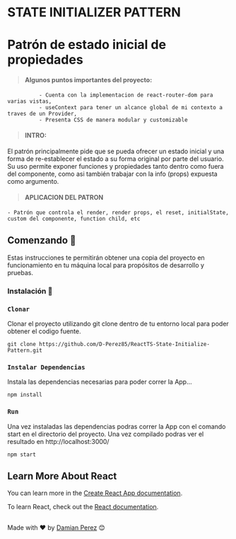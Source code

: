 # STATE INITIALIZER PATTERN 
# Patrón de estado inicial de propiedades


>#### Algunos puntos importantes del proyecto: 
              - Cuenta con la implementacion de react-router-dom para varias vistas, 
              - useContext para tener un alcance global de mi contexto a traves de un Provider, 
              - Presenta CSS de manera modular y customizable
               
              
>#### INTRO: 
El patrón principalmente pide que se pueda ofrecer un estado inicial y una forma de re-establecer el estado a su forma original por parte del usuario.
Su uso permite exponer funciones y propiedades tanto dentro como fuera del componente, como asi también trabajar con la info (props) expuesta como argumento.  


	
>#### APLICACION DEL PATRON
	- Patrón que controla el render, render props, el reset, initialState, custom del componente, function child, etc

            

## Comenzando 🚀

Estas instrucciones te permitirán obtener una copia del proyecto en funcionamiento en tu máquina local para propósitos de desarrollo y pruebas.


### Instalación 🔧

### `Clonar` 
Clonar el proyecto utilizando git clone  dentro de tu entorno local para poder obtener el codigo fuente. 
```
git clone https://github.com/D-Perez85/ReactTS-State-Initialize-Pattern.git

```
### `Instalar Dependencias`
Instala las dependencias necesarias para poder correr la App...
```
npm install
```
### `Run`
Una vez instaladas las dependencias podras correr la App con el comando start en el directorio del proyecto. 
Una vez compilado podras ver el resultado en http://localhost:3000/
```
npm start
```

## Learn More About React

You can learn more in the [Create React App documentation](https://facebook.github.io/create-react-app/docs/getting-started).

To learn React, check out the [React documentation](https://reactjs.org/).

##
Made with ❤️ by [Damian Perez](https://github.com/D-Perez85) 😊
